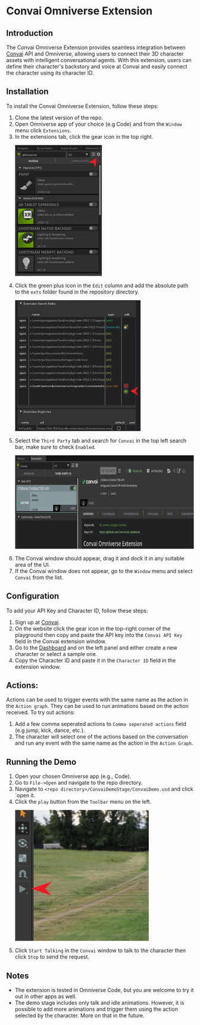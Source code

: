 # Convai Omniverse Extension
## Introduction
The Convai Omniverse Extension provides seamless integration between [Convai](https://convai.com/) API and Omniverse, allowing users to connect their 3D character assets with intelligent conversational agents. With this extension, users can define their character's backstory and voice at Convai and easily connect the character using its character ID.

## Installation
To install the Convai Omniverse Extension, follow these steps:
1. Clone the latest version of the repo.
2. Open Omniverse app of your choice (e.g Code) and from the `Window` menu click `Extensions`.
3. In the extensions tab, click the gear icon in the top right.
    <p align="left">
    <img height="350" src="images/extensions.png?raw=true">
    </p>
4. Click the green plus icon in the `Edit` column and add the absolute path to the `exts` folder found in the repository directory.
    <p align="left">
    <img height="350" src="images/SearchPath.png?raw=true">
    </p>
5. Select the `Third Party` tab and search for `Convai` in the top left search bar, make sure to check `Enabled`.
    <p align="left">
    <img height="250" src="images/ConvaiSearch.png?raw=true">
    </p>
6. The Convai window should appear, drag it and dock it in any suitable area of the UI.
7. If the Convai window does not appear, go to the `Window` menu and select `Convai` from the list.

## Configuration
To add your API Key and Character ID, follow these steps:
1. Sign up at [Convai](https://convai.com/).
2. On the website click the gear icon in the top-right corner of the playground then copy and paste the API key into the `Convai API Key` field in the Convai extension window.
3. Go to the [Dashboard](https://convai.com/pipeline/dashboard) and on the left panel and either create a new character or select a sample one.
4. Copy the Character ID and paste it in the `Character ID` field in the extension window.

## Actions:
Actions can be used to trigger events with the same name as the action in the `Action graph`. They can be used to run animations based on the action received. To try out actions:
1. Add a few comma seperated actions to `Comma seperated actions` field (e.g jump, kick, dance, etc.).
2. The character will select one of the actions based on the conversation and run any event with the same name as the action in the `Action Graph`.

## Running the Demo
1. Open your chosen Omniverse app (e.g., Code).
2. Go to `File->Open` and navigate to the repo directory.
3. Navigate to `<repo directory>/ConvaiDemoStage/ConvaiDemo.usd` and click `open it.
4. Click the `play` button from the `Toolbar` menu on the left.
    <p align="left">
    <img height="350" src="images/PlayToolbar.png?raw=true">
    </p>
5. Click `Start Talking` in the `Convai` window to talk to the character then click `Stop` to send the request.

## Notes
- The extension is tested in Omniverse Code, but you are welcome to try it out in other apps as well.
- The demo stage includes only talk and idle animations. However, it is possible to add more animations and trigger them using the action selected by the character. More on that in the future.